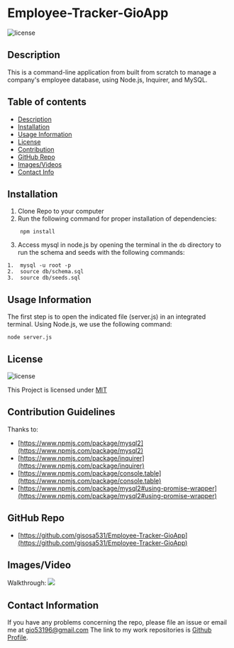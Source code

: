# Employee-Tracker-GioApp
![license](https://img.shields.io/badge/License-MIT-yellow.svg)

## Description
This is a command-line application from built from scratch to manage a company's employee database, using Node.js, Inquirer, and MySQL.

## Table of contents

* [Description](#description)
* [Installation](#installation)
* [Usage Information](#usage)
* [License](#license) 
* [Contribution](#contribution)
* [GitHub Repo](#GitHub)
* [Images/Videos](#Images)
* [Contact Info](#questions)

## Installation
1. Clone Repo to your computer
2. Run the following command for proper installation of dependencies:
```
    npm install
```
3. Access mysql in node.js by opening the terminal in the `db` directory to run the schema and seeds with the following commands:
```
1.  mysql -u root -p
2.  source db/schema.sql
3.  source db/seeds.sql
```

## Usage Information
The first step is to open the indicated file (server.js) in an integrated terminal. 
Using Node.js, we use the following command:
```
node server.js 
```

## License
![license](https://img.shields.io/badge/License-MIT-yellow.svg)

This Project is licensed under [MIT](https://opensource.org/licenses/MIT)

## Contribution Guidelines
Thanks to:
* [https://www.npmjs.com/package/mysql2](https://www.npmjs.com/package/mysql2)
* [https://www.npmjs.com/package/inquirer](https://www.npmjs.com/package/inquirer)
* [https://www.npmjs.com/package/console.table](https://www.npmjs.com/package/console.table)
* [https://www.npmjs.com/package/mysql2#using-promise-wrapper](https://www.npmjs.com/package/mysql2#using-promise-wrapper)

## GitHub Repo 
* [https://github.com/gisosa531/Employee-Tracker-GioApp](https://github.com/gisosa531/Employee-Tracker-GioApp)


## Images/Video
Walkthrough:
<img src=" " alt=" ">

## Contact Information
If you have any problems concerning the repo, please file an issue or email me at 
gio53196@gmail.com
The link to my work repositories is 
[Github Profile](https://github.com/gisosa531/).